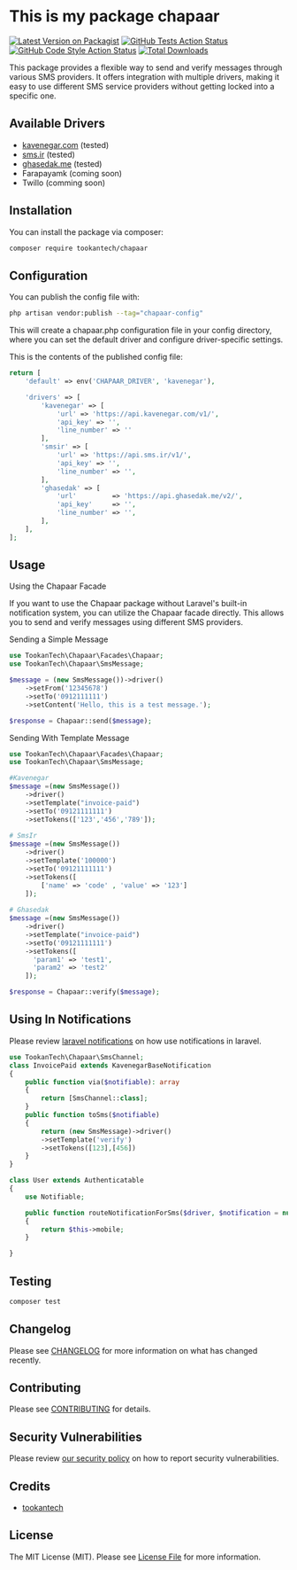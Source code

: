 # This is my package chapaar

[![Latest Version on Packagist](https://img.shields.io/packagist/v/TookanTech/chapaar.svg?style=flat-square)](https://packagist.org/packages/TookanTech/chapaar)
[![GitHub Tests Action Status](https://img.shields.io/github/actions/workflow/status/TookanTech/chapaar/run-tests.yml?branch=main&label=tests&style=flat-square)](https://github.com/TookanTech/chapaar/actions?query=workflow%3Arun-tests+branch%3Amain)
[![GitHub Code Style Action Status](https://img.shields.io/github/actions/workflow/status/TookanTech/chapaar/fix-php-code-style-issues.yml?branch=main&label=code%20style&style=flat-square)](https://github.com/TookanTech/chapaar/actions?query=workflow%3A"Fix+PHP+code+style+issues"+branch%3Amain)
[![Total Downloads](https://img.shields.io/packagist/dt/TookanTech/chapaar.svg?style=flat-square)](https://packagist.org/packages/TookanTech/chapaar)

This package provides a flexible way to send and verify messages through various SMS providers. It offers integration with multiple drivers, making it easy to use different SMS service providers without getting locked into a specific one.

## Available Drivers
* [kavenegar.com](https://kavenegar.com/) (tested)
* [sms.ir](https://sms.ir/) (tested)
* [ghasedak.me](https://ghasedak.me/) (tested)
* Farapayamk (coming soon)
* Twillo (comming soon)


## Installation

You can install the package via composer:

```bash
composer require tookantech/chapaar
```


## Configuration

You can publish the config file with:

```bash
php artisan vendor:publish --tag="chapaar-config"
```
This will create a chapaar.php configuration file in your config directory, where you can set the default driver and configure driver-specific settings.

This is the contents of the published config file:
```php
return [
    'default' => env('CHAPAAR_DRIVER', 'kavenegar'),

    'drivers' => [
        'kavenegar' => [
            'url' => 'https://api.kavenegar.com/v1/',
            'api_key' => '',
            'line_number' => ''
        ],
        'smsir' => [
            'url' => 'https://api.sms.ir/v1/',
            'api_key' => '',
            'line_number' => '',
        ],
        'ghasedak' => [
            'url'         => 'https://api.ghasedak.me/v2/',
            'api_key'     => '',
            'line_number' => '',
        ],
    ],
];

```

## Usage
Using the Chapaar Facade

If you want to use the Chapaar package without Laravel's built-in notification system, you can utilize the Chapaar facade directly. This allows you to send and verify messages using different SMS providers.

Sending a Simple Message
```php
use TookanTech\Chapaar\Facades\Chapaar;
use TookanTech\Chapaar\SmsMessage;

$message = (new SmsMessage())->driver()
    ->setFrom('12345678')
    ->setTo('0912111111')
    ->setContent('Hello, this is a test message.');

$response = Chapaar::send($message);

```

Sending With Template Message
```php
use TookanTech\Chapaar\Facades\Chapaar;
use TookanTech\Chapaar\SmsMessage;

#Kavenegar
$message =(new SmsMessage())
    ->driver()
    ->setTemplate("invoice-paid")
    ->setTo('09121111111')
    ->setTokens(['123','456','789']);
    
# SmsIr
$message =(new SmsMessage())
    ->driver()
    ->setTemplate('100000')
    ->setTo('09121111111')
    ->setTokens([
        ['name' => 'code' , 'value' => '123']
    ]);
    
# Ghasedak
$message =(new SmsMessage())
    ->driver()
    ->setTemplate("invoice-paid")
    ->setTo('09121111111')
    ->setTokens([
      'param1' => 'test1',
      'param2' => 'test2'
    ]);

$response = Chapaar::verify($message);

```
## Using In Notifications
Please review [laravel notifications](https://laravel.com/docs/10.x/notifications) on how use notifications in laravel.

```php
use TookanTech\Chapaar\SmsChannel;
class InvoicePaid extends KavenegarBaseNotification
{
    public function via($notifiable): array
    {
        return [SmsChannel::class];
    }
    public function toSms($notifiable)
    {
        return (new SmsMessage)->driver()
        ->setTemplate('verify')
        ->setTokens([123],[456])
    }
}

class User extends Authenticatable
{
    use Notifiable;

    public function routeNotificationForSms($driver, $notification = null)
    {
        return $this->mobile;
    }

}
``` 

## Testing

```bash
composer test
```

## Changelog

Please see [CHANGELOG](CHANGELOG.md) for more information on what has changed recently.

## Contributing

Please see [CONTRIBUTING](CONTRIBUTING.md) for details.

## Security Vulnerabilities

Please review [our security policy](../../security/policy) on how to report security vulnerabilities.

## Credits
- [tookantech](https://github.com/TookanTech)

## License

The MIT License (MIT). Please see [License File](LICENSE.md) for more information.
